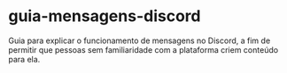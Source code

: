 # guia-mensagens-discord
Guia para explicar o funcionamento de mensagens no Discord, a fim de permitir que pessoas sem familiaridade com a plataforma criem conteúdo para ela.
